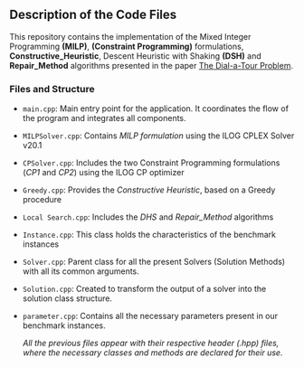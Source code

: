 ## Description of the Code Files

This repository contains the implementation of the Mixed Integer Programming **(MILP)**, **(Constraint Programming)** formulations, **Constructive_Heuristic**, Descent Heuristic with Shaking **(DSH)** and **Repair_Method** algorithms presented in the paper [The Dial-a-Tour Problem](https://www.sciencedirect.com/science/article/abs/pii/S0305054824003046).

### Files and Structure

- ```main.cpp```: Main entry point for the application. It coordinates the flow of the program and integrates all components.
- ```MILPSolver.cpp```: Contains *MILP formulation* using the ILOG CPLEX Solver v20.1
- ```CPSolver.cpp```: Includes the two Constraint Programming formulations (*CP1* and *CP2*) using the ILOG CP optimizer
- ```Greedy.cpp```: Provides the *Constructive Heuristic*, based on a Greedy procedure
- ```Local Search.cpp```: Includes the *DHS* and *Repair_Method* algorithms

- ```Instance.cpp```: This class holds the characteristics of the benchmark instances 
- ```Solver.cpp```: Parent class for all the present Solvers (Solution Methods) with all its common arguments.
- ```Solution.cpp```: Created to transform the output of a solver into the solution class structure.
- ```parameter.cpp```: Contains all the necessary parameters present in our benchmark instances.


  *All the previous files appear with their respective header (.hpp) files, where the necessary classes and methods are declared for their use.*
